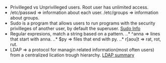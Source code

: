 - Privilleged vs Unprivilleged users. Root user has unlimited access.
- /etc/passwd => information about each user.  /etc/groups => information about groups. 
- Sudo is a program that allows users to run programs with the security privilleges of another user, by default the superuser.
[Sudo Info](https://en.wikipedia.org/wiki/Sudo)
- Regular expresions, match a string based on a pattern.
  ..* ^anna => lines that start with anna.
  ..* $py => files that end with py.
  ..* r[aou]t => rat, rot, rut.
- LDAP => a protocol for managin related information(most often users) from a centralized lication trough hierarchy.
[LDAP summary](https://www.electricmonk.nl/log/2013/03/10/quick-introduction-to-ldap-basics/)

